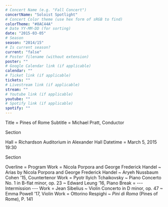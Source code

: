 ```yaml
---
# Concert Name (e.g. "Fall Concert")
concertName: "Soloist Spotlight"
# Concert Color theme (use hex form of sRGB to find)
colorTheme: "#8AC44A"
# Date YY-MM-DD (for sorting)
date: "2015-03-05"
# Season
season: "2014/15"
# Is current season?
current: "false"
# Poster filename (without extension)
poster: ""
# Google Calendar link (if applicable)
calendar: ""
# Ticket link (if applicable)
tickets: ""
# Livestream link (if applicable)
stream: ""
# Youtube link (if applicable)
youtube: ""
# Spotify link (if applicable)
spotify: ""
---
```

Title = Pines of Rome
Subtitle = Michael Pratt, Conductor

Section

Hall = Richardson Auditorium in Alexander Hall
Datetime = March 5, 2015 19:30

Section

Overline = Program
Work = Nicola Porpora and George Frederick Handel ~ Arias by Nicola Porpora and George Frederick Handel ~ Aryeh Nussbaum Cohen ’15, Countertenor
Work = Pyotr Ilyich Tchaikovsky ~ Piano Concerto No. 1 in B-flat minor, op. 23 ~ Edward Leung ’16, Piano
Break = --- Intermission ---
Work = Jean Sibelius ~ Violin Concerto in D minor, op. 47 ~ Emma Powell ’17, Violin
Work = Ottorino Respighi ~ *Pini di Roma* (Pines of Rome), P. 141
